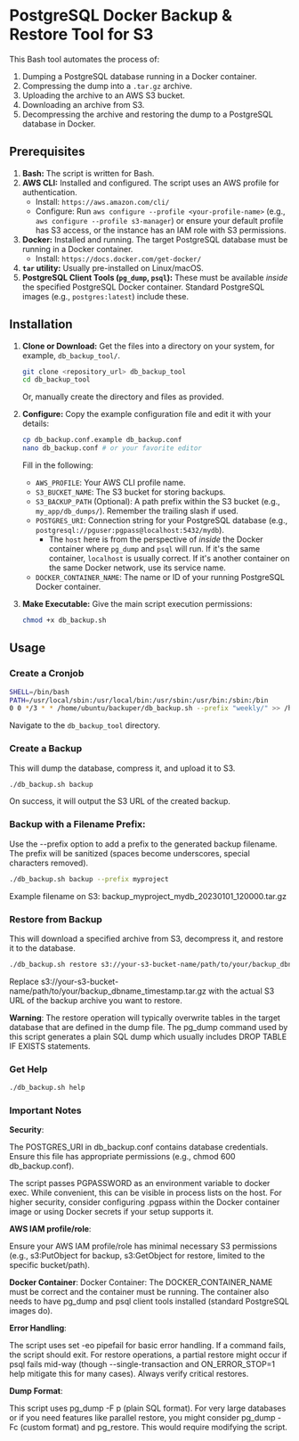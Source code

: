 # PostgreSQL Docker Backup & Restore Tool for S3

This Bash tool automates the process of:
1.  Dumping a PostgreSQL database running in a Docker container.
2.  Compressing the dump into a `.tar.gz` archive.
3.  Uploading the archive to an AWS S3 bucket.
4.  Downloading an archive from S3.
5.  Decompressing the archive and restoring the dump to a PostgreSQL database in Docker.

## Prerequisites

1.  **Bash:** The script is written for Bash.
2.  **AWS CLI:** Installed and configured. The script uses an AWS profile for authentication.
    *   Install: `https://aws.amazon.com/cli/`
    *   Configure: Run `aws configure --profile <your-profile-name>` (e.g., `aws configure --profile s3-manager`) or ensure your default profile has S3 access, or the instance has an IAM role with S3 permissions.
3.  **Docker:** Installed and running. The target PostgreSQL database must be running in a Docker container.
    *   Install: `https://docs.docker.com/get-docker/`
4.  **`tar` utility:** Usually pre-installed on Linux/macOS.
5.  **PostgreSQL Client Tools (`pg_dump`, `psql`):** These must be available *inside* the specified PostgreSQL Docker container. Standard PostgreSQL images (e.g., `postgres:latest`) include these.

## Installation

1.  **Clone or Download:**
    Get the files into a directory on your system, for example, `db_backup_tool/`.
    ```bash
    git clone <repository_url> db_backup_tool
    cd db_backup_tool
    ```
    Or, manually create the directory and files as provided.

2.  **Configure:**
    Copy the example configuration file and edit it with your details:
    ```bash
    cp db_backup.conf.example db_backup.conf
    nano db_backup.conf # or your favorite editor
    ```
    Fill in the following:
    *   `AWS_PROFILE`: Your AWS CLI profile name.
    *   `S3_BUCKET_NAME`: The S3 bucket for storing backups.
    *   `S3_BACKUP_PATH` (Optional): A path prefix within the S3 bucket (e.g., `my_app/db_dumps/`). Remember the trailing slash if used.
    *   `POSTGRES_URI`: Connection string for your PostgreSQL database (e.g., `postgresql://pguser:pgpass@localhost:5432/mydb`).
        *   The `host` here is from the perspective of *inside* the Docker container where `pg_dump` and `psql` will run. If it's the same container, `localhost` is usually correct. If it's another container on the same Docker network, use its service name.
    *   `DOCKER_CONTAINER_NAME`: The name or ID of your running PostgreSQL Docker container.

3.  **Make Executable:**
    Give the main script execution permissions:
    ```bash
    chmod +x db_backup.sh
    ```

## Usage

### Create a Cronjob

```bash
SHELL=/bin/bash
PATH=/usr/local/sbin:/usr/local/bin:/usr/sbin:/usr/bin:/sbin:/bin
0 0 */3 * * /home/ubuntu/backuper/db_backup.sh --prefix "weekly/" >> /home/ubuntu/backuper/logs/weekly.log 2>&1
```

Navigate to the `db_backup_tool` directory.

### Create a Backup

This will dump the database, compress it, and upload it to S3.

```bash
./db_backup.sh backup
```
On success, it will output the S3 URL of the created backup.

### Backup with a Filename Prefix:
Use the --prefix option to add a prefix to the generated backup filename. The prefix will be sanitized (spaces become underscores, special characters removed).
```bash
./db_backup.sh backup --prefix myproject
```
Example filename on S3: backup_myproject_mydb_20230101_120000.tar.gz

### Restore from Backup

This will download a specified archive from S3, decompress it, and restore it to the database.

```bash
./db_backup.sh restore s3://your-s3-bucket-name/path/to/your/backup_dbname_timestamp.tar.gz
```

Replace s3://your-s3-bucket-name/path/to/your/backup_dbname_timestamp.tar.gz with the actual S3 URL of the backup archive you want to restore.

**Warning**: The restore operation will typically overwrite tables in the target database that are defined in the dump file. The pg_dump command used by this script generates a plain SQL dump which usually includes DROP TABLE IF EXISTS statements.

### Get Help

```bash
./db_backup.sh help
```

### Important Notes

**Security**:

The POSTGRES_URI in db_backup.conf contains database credentials. Ensure this file has appropriate permissions (e.g., chmod 600 db_backup.conf).

The script passes PGPASSWORD as an environment variable to docker exec. While convenient, this can be visible in process lists on the host. For higher security, consider configuring .pgpass within the Docker container image or using Docker secrets if your setup supports it.

**AWS IAM profile/role**:

Ensure your AWS IAM profile/role has minimal necessary S3 permissions (e.g., s3:PutObject for backup, s3:GetObject for restore, limited to the specific bucket/path).

**Docker Container**:
Docker Container: The DOCKER_CONTAINER_NAME must be correct and the container must be running. The container also needs to have pg_dump and psql client tools installed (standard PostgreSQL images do).

**Error Handling**:

The script uses set -eo pipefail for basic error handling. If a command fails, the script should exit. For restore operations, a partial restore might occur if psql fails mid-way (though --single-transaction and ON_ERROR_STOP=1 help mitigate this for many cases). Always verify critical restores.

**Dump Format**:

This script uses pg_dump -F p (plain SQL format). For very large databases or if you need features like parallel restore, you might consider pg_dump -Fc (custom format) and pg_restore. This would require modifying the script.
